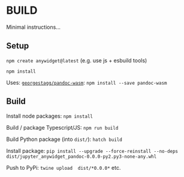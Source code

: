 # BUILD

Minimal instructions...

## Setup

`npm create anywidget@latest` (e.g. use js + esbuild tools)

`npm install`

Uses: [`georgestagg/pandoc-wasm`](https://github.com/georgestagg/pandoc-wasm): `npm install --save pandoc-wasm`

## Build

Install node packages: `npm install`

Build / package Typescript/JS: `npm run build`

Build Python package (into `dist/`): `hatch build`

Install package: `pip install --upgrade --force-reinstall --no-deps dist/jupyter_anywidget_pandoc-0.0.0-py2.py3-none-any.whl`

Push to PyPi: `twine upload  dist/*0.0.0*` etc.